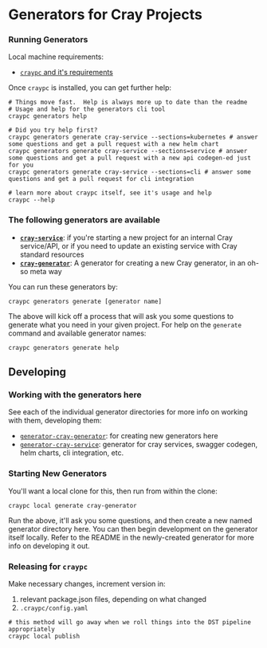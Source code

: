 # Generators for Cray Projects

### Running Generators

Local machine requirements:

* [`craypc` and it's requirements](https://stash.us.cray.com/projects/CLOUD/repos/craypc/browse/README.md)

Once `craypc` is installed, you can get further help:

```
# Things move fast.  Help is always more up to date than the readme
# Usage and help for the generators cli tool
craypc generators help

# Did you try help first?
craypc generators generate cray-service --sections=kubernetes # answer some questions and get a pull request with a new helm chart
craypc generators generate cray-service --sections=service # answer some questions and get a pull request with a new api codegen-ed just for you
craypc generators generate cray-service --sections=cli # answer some questions and get a pull request for cli integration

# learn more about craypc itself, see it's usage and help
craypc --help
```

### The following generators are available

* **[`cray-service`](generator-cray-service/)**: if you're starting a new project for an internal Cray service/API, or if you need to update an existing service with Cray standard resources
* **[`cray-generator`](generator-cray-generator/)**: A generator for creating a new Cray generator, in an oh-so meta way

You can run these generators by:

```
craypc generators generate [generator name]
```

The above will kick off a process that will ask you some questions to generate what you need in your given project. For help on the `generate` command and available generator names:

```
craypc generators generate help
```

## Developing

### Working with the generators here

See each of the individual generator directories for more info on working with them, developing them:

* [`generator-cray-generator`](generator-cray-generator/): for creating new generators here
* [`generator-cray-service`](generator-cray-service/): generator for cray services, swagger codegen, helm charts, cli integration, etc.

### Starting New Generators

You'll want a local clone for this, then run from within the clone:

```
craypc local generate cray-generator
```

Run the above, it'll ask you some questions, and then create a new named generator directory here. You can then begin development on the generator itself locally. Refer to the README in the newly-created generator for more info on developing it out.

### Releasing for `craypc`

Make necessary changes, increment version in:

1. relevant package.json files, depending on what changed
2. `.craypc/config.yaml`

```
# this method will go away when we roll things into the DST pipeline appropriately
craypc local publish
```

